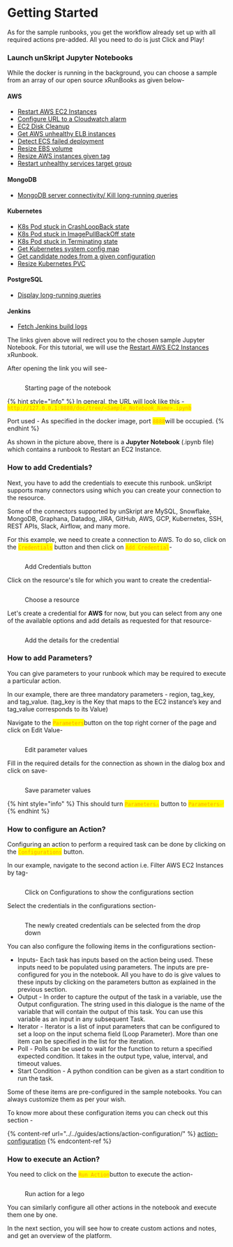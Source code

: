 # Getting Started

As for the sample runbooks, you get the workflow already set up with all required actions pre-added. All you need to do is just Click and Play!

### **Launch unSkript Jupyter Notebooks**

While the docker is running in the background, you can choose a sample from an array of our open source xRunBooks as given below-

#### **AWS**

* [Restart AWS EC2 Instances](http://127.0.0.1:8888/lab/tree/Restart\_AWS\_EC2\_Instances.ipynb)
* [Configure URL to a Cloudwatch alarm](http://127.0.0.1:8888/lab/tree/Configure-url-endpoint-on-a-cloudwatch-alarm.ipynb)
* [EC2 Disk Cleanup](http://127.0.0.1:8888/lab/tree/ec2-disk-cleanup.ipynb)
* [Get AWS unhealthy ELB instances](http://127.0.0.1:8888/lab/tree/get-aws-elb-unhealthy-instances.ipynb)
* [Detect ECS failed deployment](http://127.0.0.1:8888/lab/tree/Detect-ECS-failed-deployment.ipynb)
* [Resize EBS volume](http://127.0.0.1:8888/lab/tree/resize-ebs-volume.ipynb)
* [Resize AWS instances given tag](http://127.0.0.1:8888/lab/tree/restart-aws-instance-given-tag.ipynb)
* [Restart unhealthy services target group](http://127.0.0.1:8888/lab/tree/restart-unhealthy-services-target-group.ipynb)

#### **MongoDB**

* [MongoDB server connectivity/ Kill long-running queries](http://127.0.0.1:8888/lab/tree/MongoDB\_Server\_Connectivity.ipynb)

#### **Kubernetes**

* [K8s Pod stuck in CrashLoopBack state](http://127.0.0.1:8888/lab/tree/K8S\_Pod\_Stuck\_In\_CrashLoopBack\_State.ipynb)
* [K8s Pod stuck in ImagePullBackOff state](http://127.0.0.1:8888/lab/tree/K8S\_Pod\_Stuck\_In\_ImagePullBackOff\_State.ipynb)
* [K8s Pod stuck in Terminating state](http://127.0.0.1:8888/lab/tree/K8S\_Pod\_Stuck\_In\_Terminating\_State.ipynb)
* [Get Kubernetes system config map](http://127.0.0.1:8888/lab/tree/get-kube-system-config-map.ipynb)
* [Get candidate nodes from a given configuration](http://127.0.0.1:8888/lab/tree/k8s-get-candidate-nodes-given-config.ipynb)
* [Resize Kubernetes PVC](http://127.0.0.1:8888/lab/tree/resize-pvc.ipynb)

#### **PostgreSQL**

* [Display long-running queries](http://127.0.0.1:8888/lab/tree/Display-postgresql-long-running.ipynb)

#### **Jenkins**

* [Fetch Jenkins build logs](http://127.0.0.1:8888/lab/tree/fetch-jenkins-build-logs.ipynb)

The links given above will redirect you to the chosen sample Jupyter Notebook. For this tutorial, we will use the [Restart AWS EC2 Instances](http://127.0.0.1:8888/lab/tree/Restart\_AWS\_EC2\_Instances.ipynb) xRunbook.

After opening the link you will see-

<figure><img src="../../.gitbook/assets/Screenshot 2022-09-03 at 9.04.56 PM.png" alt=""><figcaption><p>Starting page of the notebook</p></figcaption></figure>

{% hint style="info" %}
In general, the URL will look like this - <mark style="color:orange;background-color:yellow;">`http://127.0.0.1:8888/doc/tree/`</mark>_<mark style="color:orange;background-color:yellow;">`<Sample_Notebook_Name>`</mark>_<mark style="color:orange;background-color:yellow;">`.ipynb`</mark>

Port used - As specified in the docker image, port <mark style="color:orange;background-color:yellow;">`8888`</mark>will be occupied.
{% endhint %}

As shown in the picture above, there is a **Jupyter Notebook** (.ipynb file) which contains a runbook to Restart an EC2 Instance.

### How to add Credentials?

Next, you have to add the credentials to execute this runbook. unSkript supports many connectors using which you can create your connection to the resource.

Some of the connectors supported by unSkript are MySQL, Snowflake, MongoDB, Graphana, Datadog, JIRA, GitHub, AWS, GCP, Kubernetes, SSH, REST APIs, Slack, Airflow, and many more.

For this example, we need to create a connection to AWS. To do so, click on the <mark style="color:orange;background-color:yellow;">`Credentials`</mark> button and then click on <mark style="color:orange;background-color:yellow;">`Add Credential`</mark>-

<figure><img src="../../.gitbook/assets/4492C210-21B6-4552-A50E-9EEED8DC85B8 (1).png" alt=""><figcaption><p>Add Credentials button</p></figcaption></figure>

Click on the resource's tile for which you want to create the credential-

<figure><img src="../../.gitbook/assets/0D7C42AB-4CF3-4723-8F37-F6A65D72AACF.png" alt=""><figcaption><p>Choose a resource</p></figcaption></figure>

Let's create a credential for **AWS** for now, but you can select from any one of the available options and add details as requested for that resource-

<figure><img src="../../.gitbook/assets/Screenshot 2022-09-03 at 9.41.26 PM.png" alt=""><figcaption><p>Add the details for the credential</p></figcaption></figure>

### How to add Parameters?

You can give parameters to your runbook which may be required to execute a particular action.

In our example, there are three mandatory parameters - region, tag\_key, and tag\_value. (tag\_key is the Key that maps to the EC2 instance’s key and tag\_value corresponds to its Value)

Navigate to the <mark style="color:orange;background-color:yellow;">`Parameters`</mark>button on the top right corner of the page and click on Edit Value-

<figure><img src="../../.gitbook/assets/9A55C8D3-9675-4E94-BA86-4665B360AB45.png" alt=""><figcaption><p>Edit parameter values</p></figcaption></figure>

Fill in the required details for the connection as shown in the dialog box and click on save-

<figure><img src="../../.gitbook/assets/194D6E7A-CC9B-4647-A281-80ED7E75C9E8.png" alt=""><figcaption><p>Save parameter values</p></figcaption></figure>

{% hint style="info" %}
This should turn <mark style="color:orange;background-color:yellow;">`Parameters⚠️`</mark> button to <mark style="color:orange;background-color:yellow;">`Parameters✅`</mark>
{% endhint %}

### How to configure an Action?

Configuring an action to perform a required task can be done by clicking on the <mark style="color:orange;background-color:yellow;">`Configurations`</mark> button.

In our example, navigate to the second action i.e. Filter AWS EC2 Instances by tag-

<figure><img src="../../.gitbook/assets/5D60DE6C-B792-4CBE-8D84-2B6D1B90CE3A.png" alt=""><figcaption><p>Click on Configurations to show the configurations section</p></figcaption></figure>

Select the credentials in the configurations section-

<figure><img src="../../.gitbook/assets/F375CB50-09B2-48CF-B66A-9F21DDC349B1.png" alt=""><figcaption><p>The newly created credentials can be selected from the drop down</p></figcaption></figure>

You can also configure the following items in the configurations section-

* Inputs- Each task has inputs based on the action being used. These inputs need to be populated using parameters. The inputs are pre-configured for you in the notebook. All you have to do is give values to these inputs by clicking on the parameters button as explained in the previous section.
* Output - In order to capture the output of the task in a variable, use the Output configuration. The string used in this dialogue is the name of the variable that will contain the output of this task. You can use this variable as an input in any subsequent Task.
* Iterator - Iterator is a list of input parameters that can be configured to set a loop on the input schema field (Loop Parameter). More than one item can be specified in the list for the iteration.
* Poll - Polls can be used to wait for the function to return a specified expected condition. It takes in the output type, value, interval, and timeout values.
* Start Condition - A python condition can be given as a start condition to run the task.

Some of these items are pre-configured in the sample notebooks. You can always customize them as per your wish.

To know more about these configuration items you can check out this section -

{% content-ref url="../../guides/actions/action-configuration/" %}
[action-configuration](../../guides/actions/action-configuration/)
{% endcontent-ref %}

### How to execute an Action?

You need to click on the <mark style="color:orange;background-color:yellow;">`Run Action`</mark>button to execute the action-

<figure><img src="../../.gitbook/assets/3DFDA0EF-FEDA-43CA-A2FB-EC9389D7D216.png" alt=""><figcaption><p>Run action for a lego</p></figcaption></figure>

You can similarly configure all other actions in the notebook and execute them one by one.

In the next section, you will see how to create custom actions and notes, and get an overview of the platform.
